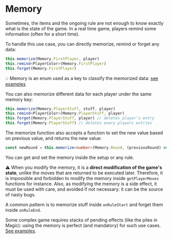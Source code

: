 # Memory

Sometimes, the items and the ongoing rule are not enough to know exactly what is the state of the game. In a real time game, players remind some information (often for a short time).

To handle this use case, you can directly memorize, remind or forget any data:

```typescript
this.memorize(Memory.FirstPlayer, player)
this.remind<PlayerColor>(Memory.FirstPlayer)
this.forget(Memory.FirstPlayer)
```

:bulb: Memory is an enum used as a key to classify the memorized data: [see examples](https://github.com/search?q=org%3Agamepark+enum+Memory&type=code)

You can also memorize different data for each player under the same memory key:
```typescript
this.memorize(Memory.PlayerStuff, stuff, player)
this.remind<PlayerColor>(Memory.PlayerStuff, player)
this.forget(Memory.PlayerStuff, player) // deletes player's entry
this.forget(Memory.PlayerStuff) // deletes every players entries
```

The memorize function also accepts a function to set the new value based on previous value, and returns the new value:
```typescript
const newRound = this.memorize<number>(Memory.Round, (previousRound) => previousRound + 1)
```

You can get and set the memory inside the setup or any rule.

:warning: When you modify the memory, it is a **direct modification of the game's state**, unlike the moves that are returned to be executed later.
Therefore, it is impossible and forbidden to modify the memory inside `getPlayerMoves` functions for instance.
Also, as modifying the memory is a side effect, it must be used with care, and avoided if not necessary: it can be the source of nasty bugs.

A common pattern is to memorize stuff inside `onRuleStart` and forget them inside `onRuleEnd`.

Some complex game requires stacks of pending effects (like the piles in Magic): using the memory is perfect (and mandatory) for such use cases. [See examples](https://github.com/search?q=org%3Agamepark+Memory.Pending&type=code).
